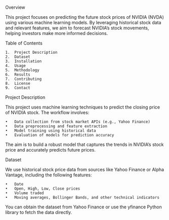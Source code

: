 Overview

This project focuses on predicting the future stock prices of NVIDIA (NVDA) using various machine learning models. By leveraging historical stock data and relevant features, we aim to forecast NVIDIA’s stock movements, helping investors make more informed decisions.

Table of Contents

	1.	Project Description
	2.	Dataset
	3.	Installation
	4.	Usage
	5.	Methodology
	6.	Results
	7.	Contributing
	8.	License
	9.	Contact

Project Description

This project uses machine learning techniques to predict the closing price of NVIDIA stock. The workflow involves:

	•	Data collection from stock market APIs (e.g., Yahoo Finance)
	•	Data preprocessing and feature extraction
	•	Model training using historical data
	•	Evaluation of models for prediction accuracy

The aim is to build a robust model that captures the trends in NVIDIA’s stock price and accurately predicts future prices.

Dataset

We use historical stock price data from sources like Yahoo Finance or Alpha Vantage, including the following features:

	•	Date
	•	Open, High, Low, Close prices
	•	Volume traded
	•	Moving averages, Bollinger Bands, and other technical indicators

You can obtain the dataset from Yahoo Finance or use the yfinance Python library to fetch the data directly.
